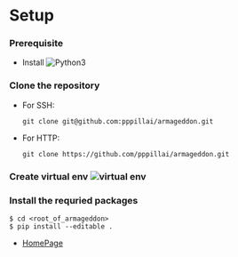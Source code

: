 # Setup

### Prerequisite
- Install ![Python3](https://realpython.com/installing-python/)

### Clone the repository
  - For SSH: 
    
    `git clone git@github.com:pppillai/armageddon.git`
    
  - For HTTP: 

    `git clone https://github.com/pppillai/armageddon.git`

### Create virtual env ![virtual env](https://packaging.python.org/guides/installing-using-pip-and-virtual-environments/)
### Install the requried packages
    
    $ cd <root_of_armageddon>
    $ pip install --editable .
    
    
    
- [HomePage](../README.md)